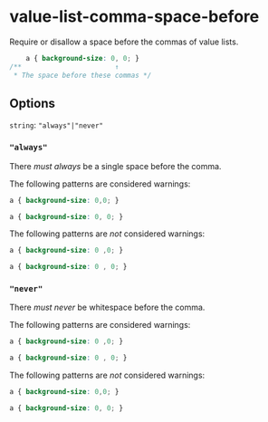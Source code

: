 # value-list-comma-space-before

Require or disallow a space before the commas of value lists.

```css
    a { background-size: 0, 0; }
/**                       ↑  
 * The space before these commas */
```

## Options

`string`: `"always"|"never"`

### `"always"`

There *must always* be a single space before the comma.

The following patterns are considered warnings:

```css
a { background-size: 0,0; }
```

```css
a { background-size: 0, 0; }
```

The following patterns are *not* considered warnings:

```css
a { background-size: 0 ,0; }
```

```css
a { background-size: 0 , 0; }
```

### `"never"`

There *must never* be whitespace before the comma.

The following patterns are considered warnings:

```css
a { background-size: 0 ,0; }
```

```css
a { background-size: 0 , 0; }
```

The following patterns are *not* considered warnings:

```css
a { background-size: 0,0; }
```

```css
a { background-size: 0, 0; }
```
